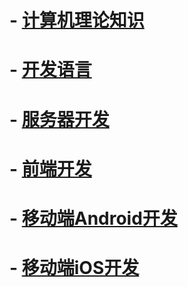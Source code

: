 
# - [计算机理论知识](https://github.com/geekist/developer_guide/blob/main/计算机理论.md)



# - [开发语言](https://github.com/geekist/developer_guide/blob/main/developing_language.md)

# - [服务器开发](https://github.com/geekist/developer_guide/blob/main/server.md)



# - [前端开发](https://github.com/geekist/developer_guide/blob/main/frontend.md)

# - [移动端Android开发](https://github.com/geekist/developer_guide/blob/main/android.md)

# - [移动端iOS开发](https://github.com/geekist/developer_guide/blob/main/ios.md)

